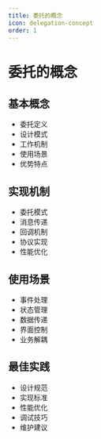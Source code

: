 ```yaml
---
title: 委托的概念
icon: delegation-concept
order: 1
---
```


# 委托的概念

## 基本概念
- 委托定义
- 设计模式
- 工作机制
- 使用场景
- 优势特点

## 实现机制
- 委托模式
- 消息传递
- 回调机制
- 协议实现
- 性能优化

## 使用场景
- 事件处理
- 状态管理
- 数据传递
- 界面控制
- 业务解耦

## 最佳实践
- 设计规范
- 实现标准
- 性能优化
- 调试技巧
- 维护建议
